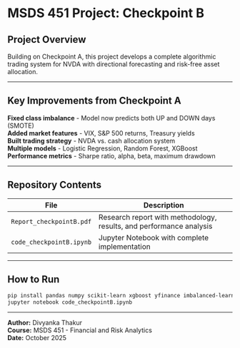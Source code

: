 # MSDS 451 Project: Checkpoint B

## Project Overview  
Building on Checkpoint A, this project develops a complete algorithmic trading system for NVDA with directional forecasting and risk-free asset allocation.

---

## Key Improvements from Checkpoint A

**Fixed class imbalance** - Model now predicts both UP and DOWN days (SMOTE)  
**Added market features** - VIX, S&P 500 returns, Treasury yields  
**Built trading strategy** - NVDA vs. cash allocation system  
**Multiple models** - Logistic Regression, Random Forest, XGBoost  
**Performance metrics** - Sharpe ratio, alpha, beta, maximum drawdown  

---

## Repository Contents

| File | Description |
|---|---|
| `Report_checkpointB.pdf` | Research report with methodology, results, and performance analysis |
| `code_checkpointB.ipynb` | Jupyter Notebook with complete implementation |

---

## How to Run
```bash
pip install pandas numpy scikit-learn xgboost yfinance imbalanced-learn matplotlib seaborn
jupyter notebook code_checkpointB.ipynb
```

---

**Author:** Divyanka Thakur  
**Course:** MSDS 451 - Financial and Risk Analytics  
**Date:** October 2025
